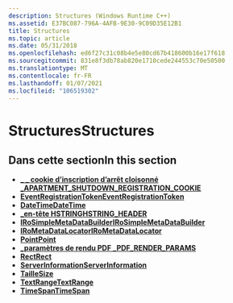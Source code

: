 ```yaml
---
description: Structures (Windows Runtime C++)
ms.assetid: E37BC087-796A-4AFB-9E30-9C09D35E12B1
title: Structures
ms.topic: article
ms.date: 05/31/2018
ms.openlocfilehash: ed6f27c31c08b4e5e80cd67b418600b16e17f618
ms.sourcegitcommit: 831e8f3db78ab820e1710cede244553c70e50500
ms.translationtype: MT
ms.contentlocale: fr-FR
ms.lasthandoff: 01/07/2021
ms.locfileid: "106519302"
---
```

# <a name="structures"></a><span data-ttu-id="5ea4d-103">Structures</span><span class="sxs-lookup"><span data-stu-id="5ea4d-103">Structures</span></span>

## <a name="in-this-section"></a><span data-ttu-id="5ea4d-104">Dans cette section</span><span class="sxs-lookup"><span data-stu-id="5ea4d-104">In this section</span></span>

-   <span data-ttu-id="5ea4d-105">[**\_ \_ cookie d’inscription d’arrêt cloisonné \_**](/previous-versions//jj219262(v=vs.85))</span><span class="sxs-lookup"><span data-stu-id="5ea4d-105">[**APARTMENT\_SHUTDOWN\_REGISTRATION\_COOKIE**](/previous-versions//jj219262(v=vs.85))</span></span>
-   [<span data-ttu-id="5ea4d-106">**EventRegistrationToken**</span><span class="sxs-lookup"><span data-stu-id="5ea4d-106">**EventRegistrationToken**</span></span>](/windows/win32/api/eventtoken/ns-eventtoken-eventregistrationtoken)
-   [<span data-ttu-id="5ea4d-107">**DateTime**</span><span class="sxs-lookup"><span data-stu-id="5ea4d-107">**DateTime**</span></span>](/windows/win32/api/windows.foundation/ns-windows-foundation-datetime)
-   [<span data-ttu-id="5ea4d-108">**\_en-tête HSTRING**</span><span class="sxs-lookup"><span data-stu-id="5ea4d-108">**HSTRING\_HEADER**</span></span>](/windows/win32/api/hstring/ns-hstring-hstring_header)
-   [<span data-ttu-id="5ea4d-109">**IRoSimpleMetaDataBuilder**</span><span class="sxs-lookup"><span data-stu-id="5ea4d-109">**IRoSimpleMetaDataBuilder**</span></span>](/windows/win32/api/roparameterizediid/ns-roparameterizediid-irosimplemetadatabuilder)
-   [<span data-ttu-id="5ea4d-110">**IRoMetaDataLocator**</span><span class="sxs-lookup"><span data-stu-id="5ea4d-110">**IRoMetaDataLocator**</span></span>](/windows/win32/api/roparameterizediid/ns-roparameterizediid-irometadatalocator)
-   [<span data-ttu-id="5ea4d-111">**Point**</span><span class="sxs-lookup"><span data-stu-id="5ea4d-111">**Point**</span></span>](/windows/win32/api/windows.foundation/ns-windows-foundation-point)
-   [<span data-ttu-id="5ea4d-112">**\_paramètres de rendu PDF \_**</span><span class="sxs-lookup"><span data-stu-id="5ea4d-112">**PDF\_RENDER\_PARAMS**</span></span>](/windows/desktop/api/windows.data.pdf.interop/ns-windows-data-pdf-interop-pdf_render_params)
-   [<span data-ttu-id="5ea4d-113">**Rect**</span><span class="sxs-lookup"><span data-stu-id="5ea4d-113">**Rect**</span></span>](/windows/win32/api/windows.foundation/ns-windows-foundation-rect)
-   [<span data-ttu-id="5ea4d-114">**ServerInformation**</span><span class="sxs-lookup"><span data-stu-id="5ea4d-114">**ServerInformation**</span></span>](/windows/win32/api/combaseapi/ns-combaseapi-serverinformation)
-   [<span data-ttu-id="5ea4d-115">**Taille**</span><span class="sxs-lookup"><span data-stu-id="5ea4d-115">**Size**</span></span>](/windows/win32/api/windows.foundation/ns-windows-foundation-size)
-   <span data-ttu-id="5ea4d-116">[**TextRange**](/previous-versions//dn302173(v=vs.85))</span><span class="sxs-lookup"><span data-stu-id="5ea4d-116">[**TextRange**](/previous-versions//dn302173(v=vs.85))</span></span>
-   [<span data-ttu-id="5ea4d-117">**TimeSpan**</span><span class="sxs-lookup"><span data-stu-id="5ea4d-117">**TimeSpan**</span></span>](/windows/win32/api/windows.foundation/ns-windows-foundation-timespan)

 

 
